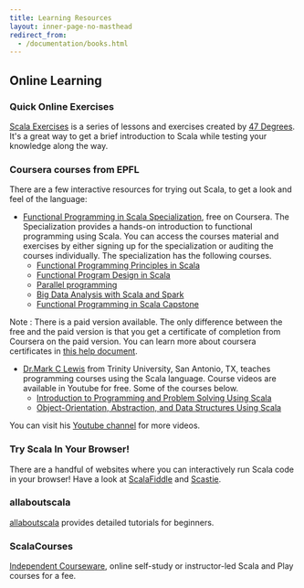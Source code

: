 ```yaml
---
title: Learning Resources
layout: inner-page-no-masthead
redirect_from:
  - /documentation/books.html
---
```


## Online Learning

### Quick Online Exercises
[Scala Exercises](https://www.scala-exercises.org/) is a series of lessons and exercises created by [47 Degrees](https://www.47deg.com/). It's a great way to get a brief introduction to Scala while testing your knowledge along the way.

### Coursera courses from EPFL
There are a few interactive resources for trying out Scala, to get a look and feel of the language:

 * [Functional Programming in Scala Specialization](https://www.coursera.org/specializations/scala), free on Coursera. The Specialization provides a hands-on introduction to functional programming using Scala. You can access the courses material and exercises by either signing up for the specialization or auditing the courses individually. The specialization has the following courses.
    * [Functional Programming Principles in Scala](https://www.coursera.org/learn/progfun1)
    * [Functional Program Design in Scala](https://www.coursera.org/learn/progfun2)
    * [Parallel programming](https://www.coursera.org/learn/parprog1)
    * [Big Data Analysis with Scala and Spark](https://www.coursera.org/learn/scala-spark-big-data)
    * [Functional Programming in Scala Capstone](https://www.coursera.org/learn/scala-capstone)

Note : There is a paid version available. The only difference between the free and the paid version is that you get a certificate of completion from Coursera on the paid version. You can learn more about coursera certificates in [this help document](https://learner.coursera.help/hc/en-us/articles/209819053-Get-a-Course-Certificate).

 * [Dr.Mark C Lewis](http://www.cs.trinity.edu/~mlewis/) from Trinity University, San Antonio, TX, teaches programming courses using the Scala language. Course videos are available in Youtube for free. Some of the courses below.
   * [Introduction to Programming and Problem Solving Using Scala](https://www.youtube.com/playlist?list=PLLMXbkbDbVt9MIJ9DV4ps-_trOzWtphYO)
   * [Object-Orientation, Abstraction, and Data Structures Using Scala](https://www.youtube.com/playlist?list=PLLMXbkbDbVt8JLumqKj-3BlHmEXPIfR42)

 You can visit his [Youtube channel](https://www.youtube.com/user/DrMarkCLewis/featured) for more videos.


### Try Scala In Your Browser!
There are a handful of websites where you can interactively run Scala code in your browser! Have a look at [ScalaFiddle](https://scalafiddle.io/) and [Scastie](http://scastie.org/).

### allaboutscala
[allaboutscala](http://allaboutscala.com/) provides detailed tutorials for beginners.

### ScalaCourses
[Independent Courseware](http://getscala.com), online self-study or instructor-led Scala and Play courses for a fee.
